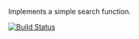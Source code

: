 Implements a simple search function.

[![Build Status](https://travis-ci.org/zekimazan/myDemoApp.svg?branch=master)](https://travis-ci.org/zekimazan/myDemoApp)

